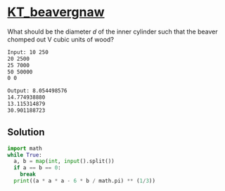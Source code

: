 # [KT_beavergnaw](https://open.kattis.com/problems/beavergnaw)

What should be the diameter 𝑑 of the inner cylinder such that the beaver chomped out V cubic units of wood?

```txt
Input: 10 250
20 2500
25 7000
50 50000
0 0

Output: 8.054498576
14.774938880
13.115314879
30.901188723
```

## Solution

```py
import math
while True:
  a, b = map(int, input().split())
  if a == b == 0:
    break
  print((a * a * a - 6 * b / math.pi) ** (1/3))
```
